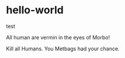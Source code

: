 # hello-world
test

All human are vermin in the eyes of Morbo!

Kill all Humans. You Metbags had your chance.

